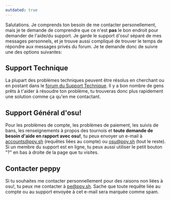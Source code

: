 ```yaml
---
outdated: true
---
```

Salutations. Je comprends ton besoin de me contacter personellement, mais je te demande de comprendre que ce n'est **pas** le bon endroit pour demander de l'aide/du support. Je garde le support d'osu! séparé de mes messages personnels, et je trouve aussi compliqué de trouver le temps de répondre aux messages privés du forum. Je te demande donc de suivre une des options suivantes:

## Support Technique

La plupart des problèmes techniques peuvent être résolus en cherchant ou en postant dans le [forum du Support Technique](https://osu.ppy.sh/forum/5). Il y a bon nombre de gens prêts à t'aider à résoudre ton problème, tu trouveras donc plus rapidement une solution comme ça qu'en me contactant.

## Support Général d'osu!

Pour les problèmes de compte, les problèmes de paiement, les suivis de bans, les renseignements à propos des tournois et **toute demande de besoin d'aide en rapport avec osu!**, tu peux envoyer un e-mail à [accounts@ppy.sh](mailto:accounts@ppy.sh) (requêtes liées au compte) ou [osu@ppy.sh](mailto:osu@ppy.sh) (tout le reste). Si un membre du support est en ligne, tu peux aussi utiliser le petit bouton "?" en bas à droite de la page que tu visites.

## Contacter peppy

Si tu souhaites me contacter personnellement pour des raisons non liées à osu!, tu peux me contacter à [pe@ppy.sh](mailto:pe@ppy.sh). Sache que toute requête liée au compte ou au support envoyée à cet e-mail sera marquée comme spam.

